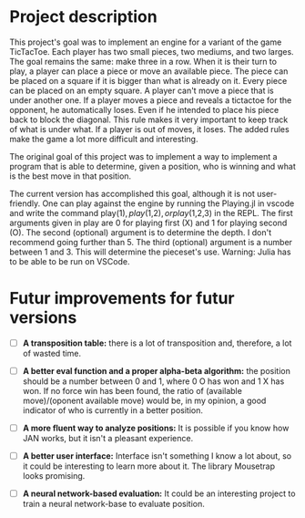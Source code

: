 # Project description

This project's goal was to implement an engine for a variant of the game TicTacToe.
Each player has two small pieces, two mediums, and two larges. The goal remains the same: make three in a row.
When it is their turn to play, a player can place a piece or move an available piece.
The piece can be placed on a square if it is bigger than what is already on it. Every piece can be placed on an empty square.
A player can't move a piece that is under another one.
If a player moves a piece and reveals a tictactoe for the opponent, he automatically loses. Even if he intended to place his piece back to block the diagonal.
This rule makes it very important to keep track of what is under what.
If a player is out of moves, it loses.
The added rules make the game a lot more difficult and interesting.

The original goal of this project was to implement a way to implement a program that is able to determine, given a position, who is winning and what is the best move in that position.

The current version has accomplished this goal, although it is not user-friendly. One can play against the engine by running the Playing.jl in vscode and write the command play($1), play($1,$2), or play($1,$2,$3) in the REPL.
The first arguments given in play are 0 for playing first (X) and 1 for playing second (O).
The second (optional) argument is to determine the depth. I don't recommend going further than 5.
The third (optional) argument is a number between 1 and 3. This will determine the pieceset's use.
Warning: Julia has to be able to be run on VSCode.

# Futur improvements for futur versions
- [ ] **A transposition table:** there is a lot of transposition and, therefore, a lot of wasted time.

- [ ] **A better eval function and a proper alpha-beta algorithm:** the position should be a number between 0 and 1, where 0 O has won and 1 X has won. If no force win has been found, the ratio of (available move)/(oponent available move) would be, in my opinion, a good indicator of who is currently in a better position.

- [ ] **A more fluent way to analyze positions:** It is possible if you know how JAN works, but it isn't a pleasant experience.

- [ ] **A better user interface:** Interface isn't something I know a lot about, so it could be interesting to learn more about it. The library Mousetrap looks promising.

- [ ] **A neural network-based evaluation:** It could be an interesting project to train a neural network-base to evaluate position.